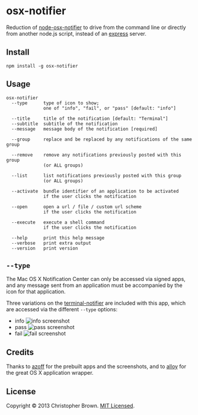 # osx-notifier

Reduction of [node-osx-notifier](https://github.com/azoff/node-osx-notifier) to drive from the command line or directly from another node.js script, instead of an [express](http://expressjs.com/) server.

## Install

    npm install -g osx-notifier

## Usage

    osx-notifier
      --type      type of icon to show;
                  one of "info", "fail", or "pass" [default: "info"]

      --title     title of the notification [default: "Terminal"]
      --subtitle  subtitle of the notification
      --message   message body of the notification [required]

      --group     replace and be replaced by any notifications of the same group

      --remove    remove any notifications previously posted with this group
                  (or ALL groups)

      --list      list notifications previously posted with this group
                  (or ALL groups)

      --activate  bundle identifier of an application to be activated
                  if the user clicks the notification

      --open      open a url / file / custom url scheme
                  if the user clicks the notification

      --execute   execute a shell command
                  if the user clicks the notification

      --help      print this help message
      --verbose   print extra output
      --version   print version

## `--type`

The Mac OS X Notification Center can only be accessed via signed apps,
and any message sent from an application must be accompanied by the icon for that application.

Three variations on the [terminal-notifier](https://github.com/alloy/terminal-notifier) are included with this app,
which are accessed via the different `--type` options:

* info
   ![info screenshot](https://raw.github.com/chbrown/osx-notifier/master/doc/screenshots/info.png)
* pass
   ![pass screenshot](https://raw.github.com/chbrown/osx-notifier/master/doc/screenshots/pass.png)
* fail
   ![fail screenshot](https://raw.github.com/chbrown/osx-notifier/master/doc/screenshots/fail.png)

## Credits

Thanks to [azoff](https://github.com/azoff/node-osx-notifier) for the prebuilt apps and the screenshots,
and to [alloy](https://github.com/alloy/terminal-notifier) for the great OS X application wrapper.

## License

Copyright © 2013 Christopher Brown. [MIT Licensed](LICENSE).
